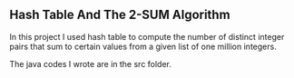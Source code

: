 ## Hash Table And The 2-SUM Algorithm

In this project I used hash table to compute the number of distinct integer pairs that sum to certain values from a given list of one million integers.

The java codes I wrote are in the src folder.